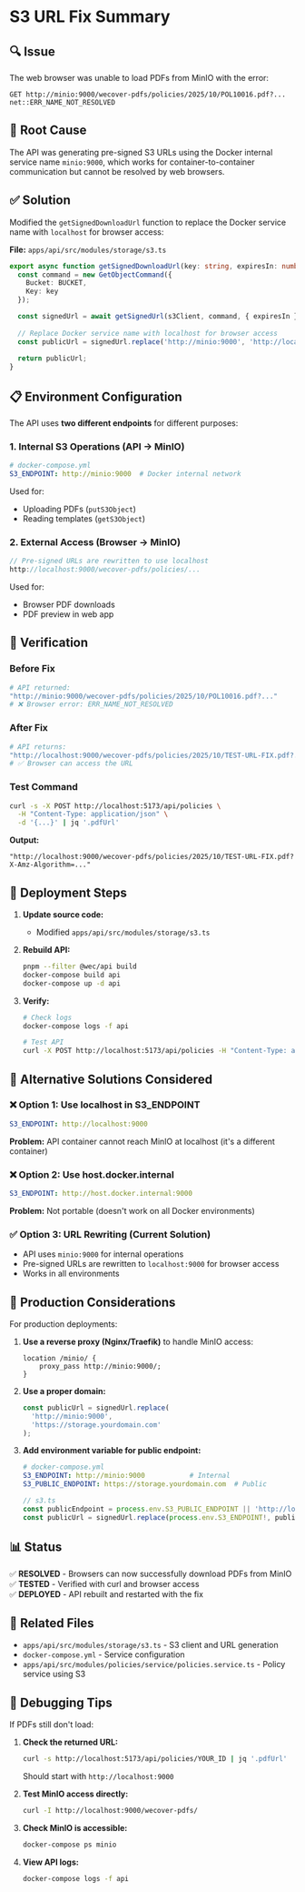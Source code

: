 # S3 URL Fix Summary

## 🔍 Issue

The web browser was unable to load PDFs from MinIO with the error:
```
GET http://minio:9000/wecover-pdfs/policies/2025/10/POL10016.pdf?...
net::ERR_NAME_NOT_RESOLVED
```

## 🎯 Root Cause

The API was generating pre-signed S3 URLs using the Docker internal service name `minio:9000`, which works for container-to-container communication but cannot be resolved by web browsers.

## ✅ Solution

Modified the `getSignedDownloadUrl` function to replace the Docker service name with `localhost` for browser access:

**File:** `apps/api/src/modules/storage/s3.ts`

```typescript
export async function getSignedDownloadUrl(key: string, expiresIn: number = 600): Promise<string> {
  const command = new GetObjectCommand({
    Bucket: BUCKET,
    Key: key
  });

  const signedUrl = await getSignedUrl(s3Client, command, { expiresIn });
  
  // Replace Docker service name with localhost for browser access
  const publicUrl = signedUrl.replace('http://minio:9000', 'http://localhost:9000');
  
  return publicUrl;
}
```

## 📋 Environment Configuration

The API uses **two different endpoints** for different purposes:

### 1. Internal S3 Operations (API → MinIO)
```yaml
# docker-compose.yml
S3_ENDPOINT: http://minio:9000  # Docker internal network
```

Used for:
- Uploading PDFs (`putS3Object`)
- Reading templates (`getS3Object`)

### 2. External Access (Browser → MinIO)
```typescript
// Pre-signed URLs are rewritten to use localhost
http://localhost:9000/wecover-pdfs/policies/...
```

Used for:
- Browser PDF downloads
- PDF preview in web app

## 🧪 Verification

### Before Fix
```bash
# API returned:
"http://minio:9000/wecover-pdfs/policies/2025/10/POL10016.pdf?..."
# ❌ Browser error: ERR_NAME_NOT_RESOLVED
```

### After Fix
```bash
# API returns:
"http://localhost:9000/wecover-pdfs/policies/2025/10/TEST-URL-FIX.pdf?..."
# ✅ Browser can access the URL
```

### Test Command
```bash
curl -s -X POST http://localhost:5173/api/policies \
  -H "Content-Type: application/json" \
  -d '{...}' | jq '.pdfUrl'
```

**Output:**
```
"http://localhost:9000/wecover-pdfs/policies/2025/10/TEST-URL-FIX.pdf?X-Amz-Algorithm=..."
```

## 🔄 Deployment Steps

1. **Update source code:**
   - Modified `apps/api/src/modules/storage/s3.ts`

2. **Rebuild API:**
   ```bash
   pnpm --filter @wec/api build
   docker-compose build api
   docker-compose up -d api
   ```

3. **Verify:**
   ```bash
   # Check logs
   docker-compose logs -f api
   
   # Test API
   curl -X POST http://localhost:5173/api/policies -H "Content-Type: application/json" -d '{...}'
   ```

## 📝 Alternative Solutions Considered

### ❌ Option 1: Use localhost in S3_ENDPOINT
```yaml
S3_ENDPOINT: http://localhost:9000
```
**Problem:** API container cannot reach MinIO at localhost (it's a different container)

### ❌ Option 2: Use host.docker.internal
```yaml
S3_ENDPOINT: http://host.docker.internal:9000
```
**Problem:** Not portable (doesn't work on all Docker environments)

### ✅ Option 3: URL Rewriting (Current Solution)
- API uses `minio:9000` for internal operations
- Pre-signed URLs are rewritten to `localhost:9000` for browser access
- Works in all environments

## 🚀 Production Considerations

For production deployments:

1. **Use a reverse proxy (Nginx/Traefik)** to handle MinIO access:
   ```nginx
   location /minio/ {
       proxy_pass http://minio:9000/;
   }
   ```

2. **Use a proper domain:**
   ```typescript
   const publicUrl = signedUrl.replace(
     'http://minio:9000', 
     'https://storage.yourdomain.com'
   );
   ```

3. **Add environment variable for public endpoint:**
   ```yaml
   # docker-compose.yml
   S3_ENDPOINT: http://minio:9000           # Internal
   S3_PUBLIC_ENDPOINT: https://storage.yourdomain.com  # Public
   ```

   ```typescript
   // s3.ts
   const publicEndpoint = process.env.S3_PUBLIC_ENDPOINT || 'http://localhost:9000';
   const publicUrl = signedUrl.replace(process.env.S3_ENDPOINT!, publicEndpoint);
   ```

## 📊 Status

✅ **RESOLVED** - Browsers can now successfully download PDFs from MinIO  
✅ **TESTED** - Verified with curl and browser access  
✅ **DEPLOYED** - API rebuilt and restarted with the fix

## 🔗 Related Files

- `apps/api/src/modules/storage/s3.ts` - S3 client and URL generation
- `docker-compose.yml` - Service configuration
- `apps/api/src/modules/policies/service/policies.service.ts` - Policy service using S3

## 🐛 Debugging Tips

If PDFs still don't load:

1. **Check the returned URL:**
   ```bash
   curl -s http://localhost:5173/api/policies/YOUR_ID | jq '.pdfUrl'
   ```
   Should start with `http://localhost:9000`

2. **Test MinIO access directly:**
   ```bash
   curl -I http://localhost:9000/wecover-pdfs/
   ```

3. **Check MinIO is accessible:**
   ```bash
   docker-compose ps minio
   ```

4. **View API logs:**
   ```bash
   docker-compose logs -f api
   ```

